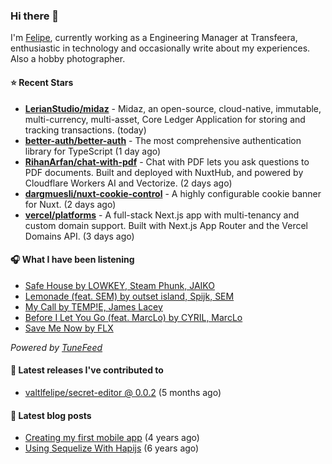 ### Hi there 👋

I'm [Felipe](https://felipevm.com), currently working as a Engineering Manager at Transfeera, enthusiastic in technology and occasionally write about my experiences. Also a hobby photographer.

#### ⭐ Recent Stars
- **[LerianStudio/midaz](https://github.com/LerianStudio/midaz)** - Midaz, an open-source, cloud-native, immutable, multi-currency, multi-asset, Core Ledger Application for storing and tracking transactions.  (today)
- **[better-auth/better-auth](https://github.com/better-auth/better-auth)** - The most comprehensive authentication library for TypeScript (1 day ago)
- **[RihanArfan/chat-with-pdf](https://github.com/RihanArfan/chat-with-pdf)** - Chat with PDF lets you ask questions to PDF documents. Built and deployed with NuxtHub, and powered by Cloudflare Workers AI and Vectorize. (2 days ago)
- **[dargmuesli/nuxt-cookie-control](https://github.com/dargmuesli/nuxt-cookie-control)** - A highly configurable cookie banner for Nuxt. (2 days ago)
- **[vercel/platforms](https://github.com/vercel/platforms)** - A full-stack Next.js app with multi-tenancy and custom domain support. Built with Next.js App Router and the Vercel Domains API. (3 days ago)

#### 🎧 What I have been listening
- [Safe House by LOWKEY, Steam Phunk, JAIKO](https://open.spotify.com/track/09fYMdR8lPHQKgyQ2URs7a)
- [Lemonade (feat. SEM) by outset island, Spijk, SEM](https://open.spotify.com/track/35VTDdIaIuTg6G8UWg7IMN)
- [My Call by TEMP!E, James Lacey](https://open.spotify.com/track/5AZEgjgFgUSFxczcQSzU13)
- [Before I Let You Go (feat. MarcLo) by CYRIL, MarcLo](https://open.spotify.com/track/0MBE2aSvZdmDxmAG9O2Fhs)
- [Save Me Now by FLX](https://open.spotify.com/track/1m7JH2anPjNzUDmusvbOyL)

_Powered by [TuneFeed](https://tunefeed.app?ref=valtlfelipe-gh-profile)_ 

#### 🚀 Latest releases I've contributed to


- [valtlfelipe/secret-editor @ 0.0.2](https://github.com/valtlfelipe/secret-editor/releases/tag/0.0.2) (5 months ago)

#### 📄 Latest blog posts
- [Creating my first mobile app](https://felipevm.com/posts/creating-my-first-mobile-app/) (4 years ago)
- [Using Sequelize With Hapijs](https://felipevm.com/posts/using-sequelize-with-hapijs/) (6 years ago)
